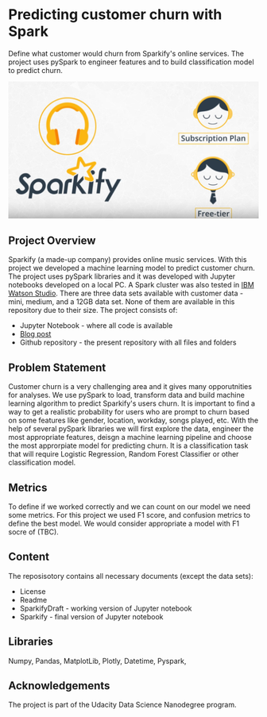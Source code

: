 # Predicting customer churn with Spark
Define what customer would churn from Sparkify's online services. The project uses pySpark to engineer features and to build classification model to predict churn.

![Predicting customer chrun](https://github.com/rabadzhiyski/SparkProject/blob/main/Sparkify_.png "Sparkify")

## Project Overview
Sparkify (a made-up company) provides online music services. With this project we developed a machine learning model to predict customer churn. The project uses pySpark libraries and it was developed with Jupyter notebooks developed on a local PC. A Spark cluster was also tested in [IBM Watson Studio](https://www.ibm.com/cloud/watson-studio). There are three data sets available with customer data - mini, medium, and a 12GB data set. None of them are available in this repository due to their size. The project consists of:
- Jupyter Notebook - where all code is available
- [Blog post](https://medium.com/p/e7a4307870be/edit)
- Github repository - the present repository with all files and folders

## Problem Statement
Customer churn is a very challenging area and it gives many opporutnities for analyses. We use pySpark to load, transform data and build machine learning algorithm to predict Sparkify's users churn. It is important to find a way to get a realistic probability for users who are prompt to churn based on some features like gender, location, workday, songs played, etc. With the help of several pySpark libraries we will first explore the data, engineer the most appropriate features, deisgn a machine learning pipeline and choose the most approrpiate model for predicting churn. It is a classification task that will require Logistic Regression, Random Forest Classifier or other classification model.

## Metrics
To define if we worked correctly and we can count on our model we need some metrics. For this project we used F1 score, and confusion metrics to define the best model. We would consider appropriate a model with F1 socre of (TBC).

## Content
The reposisotory contains all necessary documents (except the data sets):
- License
- Readme
- SparkifyDraft - working version of Jupyter notebook
- Sparkify - final version of Jupyter notebook

## Libraries
Numpy, Pandas, MatplotLib, Plotly, Datetime, Pyspark, 

## Acknowledgements
The project is part of the Udacity Data Science Nanodegree program. 
